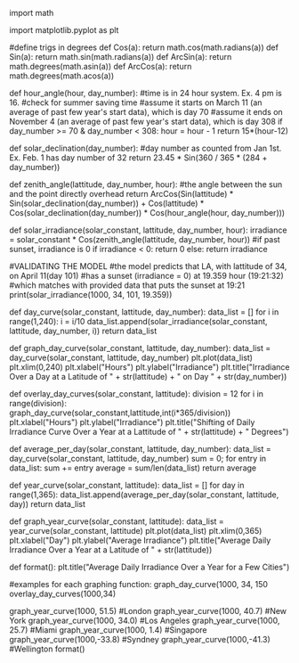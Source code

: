 import math

import matplotlib.pyplot as plt 

#define trigs in degrees
def Cos(a):
    return math.cos(math.radians(a))
def Sin(a):
    return math.sin(math.radians(a))
def ArcSin(a):
    return math.degrees(math.asin(a))
def ArcCos(a):
    return math.degrees(math.acos(a))

def hour_angle(hour, day_number): 
    #time is in 24 hour system. Ex. 4 pm is 16.
    #check for summer saving time
    #assume it starts on March 11 (an average of past few year's start data), which is day 70
    #assume it ends on November 4 (an average of past few year's start data), which is day 308
    if day_number >= 70 & day_number < 308:
        hour = hour - 1
    return 15*(hour-12)

def solar_declination(day_number):
    #day number as counted from Jan 1st. Ex. Feb. 1 has day number of 32
    return 23.45 * Sin(360 / 365 * (284 + day_number))

def zenith_angle(lattitude, day_number, hour):
    #the angle between the sun and the point directly overhead
    return ArcCos(Sin(lattitude) * Sin(solar_declination(day_number)) + Cos(lattitude) * Cos(solar_declination(day_number)) * Cos(hour_angle(hour, day_number)))

def solar_irradiance(solar_constant, lattitude, day_number, hour):
    irradiance = solar_constant * Cos(zenith_angle(lattitude, day_number, hour))
    #if past sunset, irradiance is 0
    if irradiance < 0:
        return 0
    else:
        return irradiance

#VALIDATING THE MODEL
#the model predicts that LA, with lattitude of 34, on April 11(day 101)
#has a sunset (irradiance = 0) at 19.359 hour (19:21:32)
#which matches with provided data that puts the sunset at 19:21
print(solar_irradiance(1000, 34, 101, 19.359))

def day_curve(solar_constant, lattitude, day_number):
    data_list = []
    for i in range(1,240):
        i = i/10
        data_list.append(solar_irradiance(solar_constant, lattitude, day_number, i))
    return data_list
    
def graph_day_curve(solar_constant, lattitude, day_number):
    data_list = day_curve(solar_constant, lattitude, day_number)
    plt.plot(data_list)
    plt.xlim(0,240) 
    plt.xlabel("Hours")
    plt.ylabel("Irradiance")
    plt.title("Irradiance Over a Day at a Latitude of " + str(lattitude) + " on Day " + str(day_number))

def overlay_day_curves(solar_constant, lattitude):
    division = 12
    for i in range(division):
        graph_day_curve(solar_constant,lattitude,int(i*365/division))
    plt.xlabel("Hours")
    plt.ylabel("Irradiance")
    plt.title("Shifting of Daily Irradiance Curve Over a Year at a Lattitude of " + str(lattitude) + " Degrees")

def average_per_day(solar_constant, lattitude, day_number):
    data_list = day_curve(solar_constant, lattitude, day_number)
    sum = 0;
    for entry in data_list:
        sum += entry
    average = sum/len(data_list)
    return average

def year_curve(solar_constant, lattitude):
    data_list = []
    for day in range(1,365):
        data_list.append(average_per_day(solar_constant, lattitude, day))
    return data_list

def graph_year_curve(solar_constant, lattitude):
    data_list = year_curve(solar_constant, lattitude)
    plt.plot(data_list)
    plt.xlim(0,365) 
    plt.xlabel("Day")
    plt.ylabel("Average Irradiance")
    plt.title("Average Daily Irradiance Over a Year at a Latitude of " + str(lattitude))

def format():
    plt.title("Average Daily Irradiance Over a Year for a Few Cities")

#examples for each graphing function:
graph_day_curve(1000, 34, 150
overlay_day_curves(1000,34)

graph_year_curve(1000, 51.5) #London
graph_year_curve(1000, 40.7) #New York
graph_year_curve(1000, 34.0) #Los Angeles
graph_year_curve(1000, 25.7) #Miami
graph_year_curve(1000, 1.4)  #Singapore
graph_year_curve(1000,-33.8) #Syndney
graph_year_curve(1000,-41.3) #Wellington
format()

